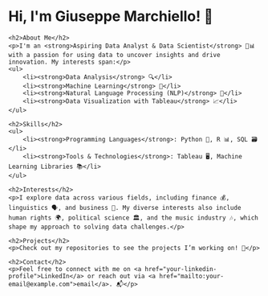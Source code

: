 <!DOCTYPE html>
<html lang="en">
<head>
    <meta charset="UTF-8">
    <meta name="viewport" content="width=device-width, initial-scale=1.0">
    <title>Giuseppe Marchiello's GitHub</title>
</head>
<body>
    <h1>Hi, I'm Giuseppe Marchiello! 👋</h1>
    
    <h2>About Me</h2>
    <p>I'm an <strong>Aspiring Data Analyst & Data Scientist</strong> 💼📊 with a passion for using data to uncover insights and drive innovation. My interests span:</p>
    <ul>
        <li><strong>Data Analysis</strong> 🔍</li>
        <li><strong>Machine Learning</strong> 🤖</li>
        <li><strong>Natural Language Processing (NLP)</strong> 🧠</li>
        <li><strong>Data Visualization with Tableau</strong> 📈</li>
    </ul>

    <h2>Skills</h2>
    <ul>
        <li><strong>Programming Languages</strong>: Python 🐍, R 📊, SQL 🗃️</li>
        <li><strong>Tools & Technologies</strong>: Tableau 🖥️, Machine Learning Libraries 📚</li>
    </ul>

    <h2>Interests</h2>
    <p>I explore data across various fields, including finance 💰, linguistics 🗣️, and business 💼. My diverse interests also include human rights 🌍, political science 🏛️, and the music industry 🎶, which shape my approach to solving data challenges.</p>

    <h2>Projects</h2>
    <p>Check out my repositories to see the projects I’m working on! 🚀</p>

    <h2>Contact</h2>
    <p>Feel free to connect with me on <a href="your-linkedin-profile">LinkedIn</a> or reach out via <a href="mailto:your-email@example.com">email</a>. 📬</p>
</body>
</html>

